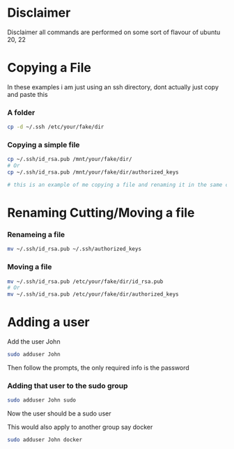 # Disclaimer

Disclaimer all commands are performed on some sort of flavour of ubuntu 20, 22

# Copying a File

In these examples i am just using an ssh directory, dont actually just copy and paste this

### A folder

```bash
cp -d ~/.ssh /etc/your/fake/dir
```

### Copying a simple file
```bash
cp ~/.ssh/id_rsa.pub /mnt/your/fake/dir/
# Or
cp ~/.ssh/id_rsa.pub /mnt/your/fake/dir/authorized_keys

# this is an example of me copying a file and renaming it in the same command
```

# Renaming Cutting/Moving a file

### Renameing a file
```bash
mv ~/.ssh/id_rsa.pub ~/.ssh/authorized_keys
```
### Moving a file
```bash
mv ~/.ssh/id_rsa.pub /etc/your/fake/dir/id_rsa.pub
# Or
mv ~/.ssh/id_rsa.pub /etc/your/fake/dir/authorized_keys
```

# Adding a user

Add the user John

```bash
sudo adduser John
```
Then follow the prompts, the only required info is the password

### Adding that user to the sudo group

```bash
sudo adduser John sudo 
```
Now the user should be a sudo user

This would also apply to another group say docker

```bash
sudo adduser John docker
```
